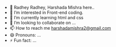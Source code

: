 - 👋 Radhey Radhey, Harshada Mishra here..
- 👀 I’m interested in Front-end coding.
- 🌱 I’m currently learning html and css
- 💞️ I’m looking to collaborate on ...
- 📫 How to reach me harshadamishra2@gmail.com
- 😄 Pronouns: ...
- ⚡ Fun fact: ...

<!---
Harshada-Mishra/Harshada-Mishra is a ✨ special ✨ repository because its `README.md` (this file) appears on your GitHub profile.
You can click the Preview link to take a look at your changes.
--->
